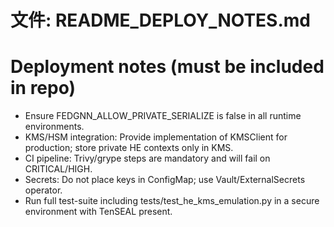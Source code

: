 # 文件: README_DEPLOY_NOTES.md
# Deployment notes (must be included in repo)
- Ensure FEDGNN_ALLOW_PRIVATE_SERIALIZE is false in all runtime environments.
- KMS/HSM integration: Provide implementation of KMSClient for production; store private HE contexts only in KMS.
- CI pipeline: Trivy/grype steps are mandatory and will fail on CRITICAL/HIGH.
- Secrets: Do not place keys in ConfigMap; use Vault/ExternalSecrets operator.
- Run full test-suite including tests/test_he_kms_emulation.py in a secure environment with TenSEAL present.
